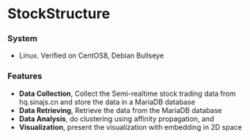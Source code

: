 # StockStructure

### System
* Linux. Verified on CentOS8, Debian Bullseye

### Features
* **Data Collection**, Collect the Semi-realtime stock trading data from hq.sinajs.cn and store the data in a MariaDB database
* **Data Retrieving**, Retrieve the data from the MariaDB database
* **Data Analysis**, do clustering using affinity propagation, and
* **Visualization**, present the visualization with embedding in 2D space
